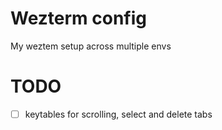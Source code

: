 # Wezterm config

My weztem setup across multiple envs

# TODO

- [ ] keytables for scrolling, select and delete tabs